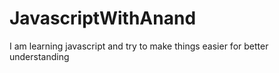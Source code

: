 # JavascriptWithAnand
I am learning javascript and try to make things easier for better understanding
